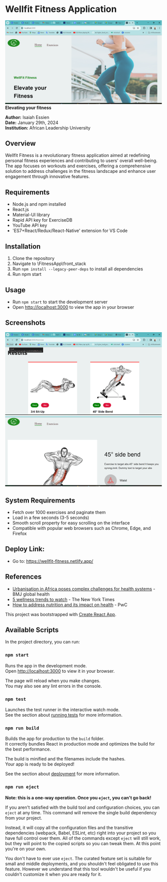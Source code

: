 # Wellfit Fitness Application
![Wellfit Fitness App Home Page](./front_stack/src/assets/images/Home.png)
**Elevating your fitness**

**Author:** Isaiah Essien  
**Date:** January 29th, 2024  
**Institution:** African Leadership University  

## Overview
Wellfit Fitness is a revolutionary fitness application aimed at redefining personal fitness experiences and contributing to users' overall well-being. The app focuses on workouts and exercises, offering a comprehensive solution to address challenges in the fitness landscape and enhance user engagement through innovative features.

## Requirements
- Node.js and npm installed
- React.js
- Material-UI library
- Rapid API key for ExerciseDB
- YouTube API key
- 'ES7+React/Redux/React-Native' extension for VS Code

## Installation
1. Clone the repository
2. Navigate to \FitnessApp\front_stack
3. Run `npm install --legacy-peer-deps` to install all dependencies
4. Run npm start

## Usage
- Run `npm start` to start the development server
- Open [http://localhost:3000](http://localhost:3000) to view the app in your browser

## Screenshots
![Wellfit Fitness App Exercises Page](./front_stack/src/assets/images/Exercise%20page.png)
![Wellfit Fitness App Exercise Details Page](./front_stack/src/assets/images/Target%20exercise.png)

## System Requirements
- Fetch over 1000 exercises and paginate them
- Load in a few seconds (3-5 seconds)
- Smooth scroll property for easy scrolling on the interface
- Compatible with popular web browsers such as Chrome, Edge, and Firefox

## Deploy Link:
- Go to: https://wellfit-fitness.netlify.app/

## References
- [Urbanisation in Africa poses complex challenges for health systems](https://www.ncbi.nlm.nih.gov/pmc/articles/PMC9516074/#:~:text=Urbanisation%20in%20Africa%20poses%20complex,the%20quadruple%20burden%20of%20disease) - BMJ global health
- [5 wellness trends to watch](https://www.nytimes.com/2023/08/07/well/live/wellness-trends-2023.html) - The New York Times
- [How to address nutrition and its impact on health](https://www.pwc.com/us/en/industries/health-industries/library/addressing-nutritional-impact-on-health.html) - PwC


This project was bootstrapped with [Create React App](https://github.com/facebook/create-react-app).

## Available Scripts

In the project directory, you can run:

### `npm start`

Runs the app in the development mode.\
Open [http://localhost:3000](http://localhost:3000) to view it in your browser.

The page will reload when you make changes.\
You may also see any lint errors in the console.

### `npm test`

Launches the test runner in the interactive watch mode.\
See the section about [running tests](https://facebook.github.io/create-react-app/docs/running-tests) for more information.

### `npm run build`

Builds the app for production to the `build` folder.\
It correctly bundles React in production mode and optimizes the build for the best performance.

The build is minified and the filenames include the hashes.\
Your app is ready to be deployed!

See the section about [deployment](https://facebook.github.io/create-react-app/docs/deployment) for more information.

### `npm run eject`

**Note: this is a one-way operation. Once you `eject`, you can't go back!**

If you aren't satisfied with the build tool and configuration choices, you can `eject` at any time. This command will remove the single build dependency from your project.

Instead, it will copy all the configuration files and the transitive dependencies (webpack, Babel, ESLint, etc) right into your project so you have full control over them. All of the commands except `eject` will still work, but they will point to the copied scripts so you can tweak them. At this point you're on your own.

You don't have to ever use `eject`. The curated feature set is suitable for small and middle deployments, and you shouldn't feel obligated to use this feature. However we understand that this tool wouldn't be useful if you couldn't customize it when you are ready for it.
